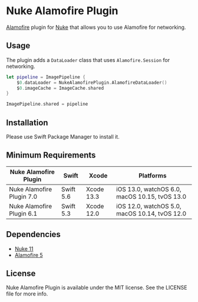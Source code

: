 # Nuke Alamofire Plugin

[Alamofire](https://github.com/Alamofire/Alamofire) plugin for [Nuke](https://github.com/kean/Nuke) that allows you to use Alamofire for networking.

## Usage

The plugin adds a `DataLoader` class that uses `Alamofire.Session` for networking.

```swift
let pipeline = ImagePipeline {
    $0.dataLoader = NukeAlamofirePlugin.AlamofireDataLoader()
    $0.imageCache = ImageCache.shared
}

ImagePipeline.shared = pipeline
```

## Installation

Please use Swift Package Manager to install it.

## Minimum Requirements

| Nuke Alamofire Plugin      | Swift      | Xcode       | Platforms                                      |
|----------------------------|------------|-------------|------------------------------------------------|
| Nuke Alamofire Plugin 7.0  | Swift 5.6  | Xcode 13.3  | iOS 13.0, watchOS 6.0, macOS 10.15, tvOS 13.0  |
| Nuke Alamofire Plugin 6.1  | Swift 5.3  | Xcode 12.0  | iOS 12.0, watchOS 5.0, macOS 10.14, tvOS 12.0  |

## Dependencies

- [Nuke 11](https://github.com/kean/Nuke)
- [Alamofire 5](https://github.com/Alamofire/Alamofire)

## License

Nuke Alamofire Plugin is available under the MIT license. See the LICENSE file for more info.
